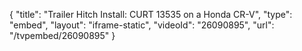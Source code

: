 {
    "title": "Trailer Hitch Install: CURT 13535 on a Honda CR-V",
    "type": "embed",
    "layout": "iframe-static",
    "videoId": "26090895",
    "url": "\/tvpembed\/26090895"
}